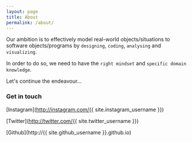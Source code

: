 ```yaml
---
layout: page
title: About
permalink: /about/
---
```

Our ambition is to effectively model real-world objects/situations to software objects/programs by `designing`, `coding`, `analysing` and `visualizing`.

In order to do so, we need to have the `right mindset` and `specific domain knowledge`.

Let's continue the endeavour...

### Get in touch
[Instagram](http://instagram.com/{{ site.instagram_username }})

[Twitter](http://twitter.com/{{ site.twitter_username }})

[Github](http://{{ site.github_username }}.github.io)

